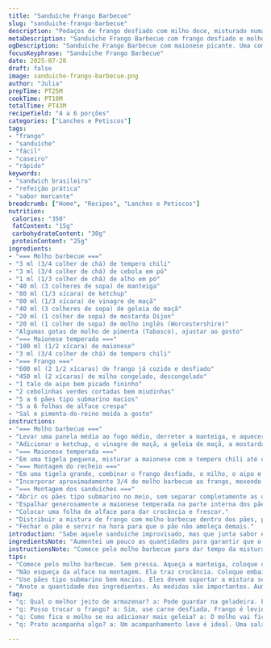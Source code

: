 ```yaml
---
title: "Sanduíche Frango Barbecue"
slug: "sanduiche-frango-barbecue"
description: "Pedaços de frango desfiado com milho doce, misturado numa maionese picante e molho barbecue caseiro. Servido em pão tipo submarino com alface crocante. A combinação tem toques de especiarias, um molho agridoce com geléia de maçã, e um toque fumado de Worcestershire com Tabasco. Receita rápida, vai direto ao ponto, perfeita pra refeições descomplicadas e com um sabor marcante."
metaDescription: "Sanduíche Frango Barbecue com frango desfiado e molho barbecue caseiro. Sabor marcante e prático para refeições rápidas."
ogDescription: "Sanduíche Frango Barbecue com maionese picante. Uma combinação deliciosa para refeições sem complicação."
focusKeyphrase: "Sanduíche Frango Barbecue"
date: 2025-07-20
draft: false
image: sanduiche-frango-barbecue.png
author: "Julia"
prepTime: PT25M
cookTime: PT18M
totalTime: PT43M
recipeYield: "4 a 6 porções"
categories: ["Lanches e Petiscos"]
tags:
- "frango"
- "sanduíche"
- "fácil"
- "caseiro"
- "rápido"
keywords:
- "sandwich brasileiro"
- "refeição prática"
- "sabor marcante"
breadcrumb: ["Home", "Recipes", "Lanches e Petiscos"]
nutrition: 
 calories: "350"
 fatContent: "15g"
 carbohydrateContent: "30g"
 proteinContent: "25g"
ingredients:
- "=== Molho barbecue ==="
- "3 ml (3/4 colher de chá) de tempero chili"
- "3 ml (3/4 colher de chá) de cebola em pó"
- "1 ml (1/3 colher de chá) de alho em pó"
- "40 ml (3 colheres de sopa) de manteiga"
- "80 ml (1/3 xícara) de ketchup"
- "80 ml (1/3 xícara) de vinagre de maçã"
- "40 ml (3 colheres de sopa) de geleia de maçã"
- "20 ml (1 colher de sopa) de mostarda Dijon"
- "20 ml (1 colher de sopa) de molho inglês (Worcestershire)"
- "Algumas gotas de molho de pimenta (Tabasco), ajustar ao gosto"
- "=== Maionese temperada ==="
- "100 ml (1/2 xícara) de maionese"
- "3 ml (3/4 colher de chá) de tempero chili"
- "=== Frango ==="
- "600 ml (2 1/2 xícaras) de frango já cozido e desfiado"
- "450 ml (2 xícaras) de milho congelado, descongelado"
- "1 talo de aipo bem picado fininho"
- "2 cebolinhas verdes cortadas bem miudinhas"
- "5 a 6 pães tipo submarino macios"
- "5 a 6 folhas de alface crespa"
- "Sal e pimenta-do-reino moída a gosto"
instructions:
- "=== Molho barbecue ==="
- "Levar uma panela média ao fogo médio, derreter a manteiga, e aquecer o tempero chili, a cebola em pó e o alho em pó por 3 minutos, mexendo para não queimar."
- "Adicionar o ketchup, o vinagre de maçã, a geleia de maçã, a mostarda Dijon, o molho inglês e o Tabasco. Deixar cozinhar em fogo baixo por cerca de 12 a 15 minutos até o molho ficar grosso e com textura pegajosa. Reservar para esfriar."
- "=== Maionese temperada ==="
- "Em uma tigela pequena, misturar a maionese com o tempero chili até obter uma mistura homogênea. Reservar na geladeira."
- "=== Montagem do recheio ==="
- "Em uma tigela grande, combinar o frango desfiado, o milho, o aipo e a cebolinha picada. Misturar um pouco de sal e pimenta."
- "Incorporar aproximadamente 3/4 do molho barbecue ao frango, mexendo bem para distribuir o sabor. Ajustar o sal e a pimenta se necessário."
- "=== Montagem dos sanduíches ==="
- "Abrir os pães tipo submarino no meio, sem separar completamente as duas partes (tipo uma dobra)."
- "Espalhar generosamente a maionese temperada na parte interna dos pães."
- "Colocar uma folha de alface para dar crocância e frescor."
- "Distribuir a mistura de frango com molho barbecue dentro dos pães, preenchendo bem."
- "Fechar o pão e servir na hora para que o pão não amoleça demais."
introduction: "Sabe aquele sanduíche improvisado, mas que junta sabor e um toque caseiro? Então. Frango desfiado, milho, e uma maionese que não é só maionese, é temperada com chili, tudo misturado num molho barbecue feito em casa. O molho tem manteiga, ketchup, vinagre de maçã e uma geleia de maçã por ali que dá um docinho sutil, nada exagerado. O molho inglês e o Tabasco dão aquele fundo defumado e picante que segura a receita. O pão? Submarino macio, só abrindo, sem cortar. Um pouco de alface pra textura e pronto. Não é receita pra ficar enrolando. É prática, funcional e tem gostinho de almoço rápido, daqueles que a gente come de mão, olhando no celular, ou numa roda com os amigos. A crocância da alface contrasta com o frango suculento, bem temperado com o molho barbecue. Tudo isso sem ser enjoativo, porque a geleia de maçã corta um pouco o forte do ketchup e da mostarda. O contraste do doce, ácido, picante. Prático e cheio de personalidade."
ingredientsNote: "Aumentei um pouco as quantidades para garantir que o molho fique mais encorpado, e para poder rechear bem todos os pães, que geralmente são maiores aqui no Brasil do que os pães submarino originais. Troquei o molho Tabasco por um molho de pimenta mais brasileiro, ou você pode usar pimenta dedo-de-moça bem picadinha para um toque fresco e ardido. A geleia de maçã é substituída por geleia de abacaxi, que tem aquele azedinho e combina super bem com o frango e mantenho o toque adocicado. O milho congelado reforça o frescor e o contraste da textura, e o aipo dá aquele croque-petite sabor fresca. A cebola verde (cebolinha) substitui a cebola branca para uma textura mais suave e um toque visual colorido. Não pule a manteiga no molho, é ela que traz intensidade e liga os temperos, deixa tudo mais rico. A maionese temperada com chili dá um fundo picante e cremoso que prende tudo dentro do pão."
instructionsNote: "Comece pelo molho barbecue para dar tempo da mistura cozinhar e apurar. Ficar vigiando pra não queimar o fundo, mexendo de vez em quando até começar a reduzir. Com a panela desligada, o molho vai continuar encorpando. Misture só o suficiente do molho ao frango para não deixar ele muito molhado, senão o pão molha e trava. A maionese temperada deve ser espalhada generosamente para criar barreira úmida e sabor na mordida, não stare sparram all over the place. Para montar, abrir o pão tipo livro para facilitar o recheio e a mordida, deixa o sanduíche fechar e fica mais prático para comer. Pode deixar a alface na parte de baixo, sobre a maionese, pra que ela não murche com a umidade do frango. Frango, milho, aipo e cebolinha misturados frescos, depois acrescentar o molho – assim o crocante do milho e do aipo permanece. Pós-montagem, sirva logo para manter a textura do pão. Dá pra esquentar um pouco na chapa, mas não recomendo deixar muito tempo, senão perde crocância."
tips:
- "Comece pelo molho barbecue. Sem pressa. Aqueça a manteiga, coloque os temperos. Misture bem. Isso ajuda os sabores a se apurarem. Não deixe queimar. Sempre mexa. Deixe cozinhar até encorpar. Prepare a maionese enquanto isso. Assim, tudo fica fresquinho. Montagem é prática, tenha tudo organizado. Isso evita bagunça na hora de servir. Tem que ter paciência, o sabor vem da preparação cuidadosa."
- "Não esqueça da alface na montagem. Ela traz crocância. Coloque embaixo da mistura de frango. Isso evita que murche. O frango pode ser bem temperado. Use bastante molho. Mas não deixe úmido demais. Senão o pão amolece. Ajuste a pimenta. Pode ser pimenta dedo-de-moça picadinha. Isso dá frescor. Sinta a mistura de sabores. O doce da geleia quebra a acidez do ketchup. Isso é essencial."
- "Use pães tipo submarino bem macios. Eles devem suportar a mistura sem rasgar. Cuidado com a quantidade de molho no frango. O segredo é a medida certa. Frango, milho e temperos. Isso tudo misturado com o molho, mas na medida. A maionese temperada deve ser generosa. Cria uma barreira de sabor. Assim cada mordida é ótima. Se preferir, esquente na chapa, mas é só um pouco. Não exagerar."
- "Anote a quantidade dos ingredientes. As medidas são importantes. Aumente se precisar. Sempre bom ter molho a mais. O molho barbecue pode ser feito com outros ingredientes, mas mantenha a manteiga. Ela é fundamental para dar cremosidade. Além disso, pode acrescentar outros temperos que gosta. A cebola verde é mais suave. Misture a cebola ao frango. A textura é bem diferente. Aposte no visual da receita."
faq:
- "q: Qual o melhor jeito de armazenar? a: Pode guardar na geladeira. Em pote fechado. O frango dura bem. Mas com o pão não. Melhor fazer na hora. Se sobrar, o recheio, é tranquilo. O pão fica murcha."
- "q: Posso trocar o frango? a: Sim, use carne desfiada. Frango é levinho. Se a carne é muito forte, só um pouco. Pode fazer com carne moída também. Mas com o sabor do barbecue, é diferente."
- "q: Como fica o molho se eu adicionar mais geleia? a: O molho vai ficar mais doce. Tem que equilibrar. Pode ser a geleia de abacaxi também, bem interessante. Essa troca muda tudo. Pense no doce e no picante para dar um bom contraste."
- "q: Prato acompanha algo? a: Um acompanhamento leve é ideal. Uma salada fresca. Ou batata frita. Uma farofinha crocante talvez. O importante é não carregar muito. O sanduíche já é bem completo."

---
```

